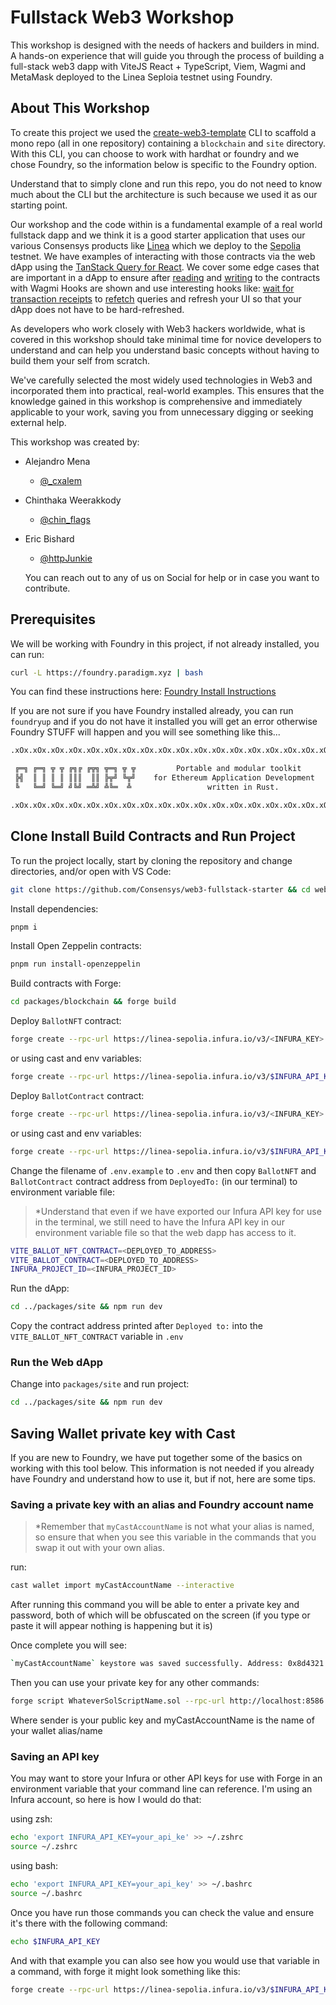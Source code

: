 # Fullstack Web3 Workshop

This workshop is designed with the needs of hackers and builders in mind. A hands-on experience that will guide you through the process of building a full-stack web3 dapp with ViteJS React + TypeScript, Viem, Wagmi and MetaMask deployed to the Linea Seploia testnet using Foundry.

## About This Workshop

To create this project we used the [create-web3-template](https://github.com/Consensys/create-web3-template) CLI to scaffold a mono repo (all in one repository) containing a `blockchain` and `site` directory. With this CLI, you can choose to work with hardhat or foundry and we chose Foundry, so the information below is specific to the Foundry option. 

Understand that to simply clone and run this repo, you do not need to know much about the CLI but the architecture is such because we used it as our starting point.

Our workshop and the code within is a fundamental example of a real world fullstack dapp and we think it is a good starter application that uses our various Consensys products like [Linea](https://linea.build/) which we deploy to the [Sepolia](https://sepolia.lineascan.build/) testnet. We have examples of interacting with those contracts via the web dApp using the [TanStack Query for React](https://tanstack.com/query/latest). We cover some edge cases that are important in a dApp to ensure after [reading](https://wagmi.sh/react/api/hooks/useReadContracts) and [writing](https://wagmi.sh/react/api/hooks/useWriteContracts#usewritecontracts) to the contracts with Wagmi Hooks are shown and use interesting hooks like: [wait for transaction receipts](https://wagmi.sh/react/api/hooks/useWaitForTransactionReceipt#usewaitfortransactionreceipt) to [refetch](https://wagmi.sh/vue/api/composables/useReadContract#refetch) queries and refresh your UI so that your dApp does not have to be hard-refreshed.

As developers who work closely with Web3 hackers worldwide, what is covered in this workshop should take minimal time for novice developers to understand and can help you understand basic concepts without having to build them your self from scratch.

We've carefully selected the most widely used technologies in Web3 and incorporated them into practical, real-world examples. This ensures that the knowledge gained in this workshop is comprehensive and immediately applicable to your work, saving you from unnecessary digging or seeking external help.

This workshop was created by:

- Alejandro Mena
  - [@_cxalem](https://twitter.com/_cxalem)
- Chinthaka Weerakkody
  - [@chin_flags](https://x.com/chin_flags)
- Eric Bishard
  - [@httpJunkie](https://twitter.com/httpjunkie)

  You can reach out to any of us on Social for help or in case you want to contribute.

## Prerequisites

We will be working with Foundry in this project, if not already installed, you can run:

```bash
curl -L https://foundry.paradigm.xyz | bash
```

You can find these instructions here: [Foundry Install Instructions](https://book.getfoundry.sh/getting-started/installation)

If you are not sure if you have Foundry installed already, you can run `foundryup` and if you do not have it installed you will get an error otherwise Foundry STUFF will happen and you will see something like this...

```bash
.xOx.xOx.xOx.xOx.xOx.xOx.xOx.xOx.xOx.xOx.xOx.xOx.xOx.xOx.xOx.xOx.xOx.xOx

 ╔═╗ ╔═╗ ╦ ╦ ╔╗╔ ╔╦╗ ╦═╗ ╦ ╦         Portable and modular toolkit
 ╠╣  ║ ║ ║ ║ ║║║  ║║ ╠╦╝ ╚╦╝    for Ethereum Application Development
 ╚   ╚═╝ ╚═╝ ╝╚╝ ═╩╝ ╩╚═  ╩                 written in Rust.

.xOx.xOx.xOx.xOx.xOx.xOx.xOx.xOx.xOx.xOx.xOx.xOx.xOx.xOx.xOx.xOx.xOx.xOx
```

## Clone Install Build Contracts and Run Project

To run the project locally, start by cloning the repository and change directories, and/or open with VS Code:

```zsh
git clone https://github.com/Consensys/web3-fullstack-starter && cd web3-fullstack-starter && code .
```

Install dependencies:

```zsh
pnpm i
```

Install Open Zeppelin contracts:

```zsh
pnpm run install-openzeppelin
```

Build contracts with Forge:

```zsh
cd packages/blockchain && forge build
```

Deploy `BallotNFT` contract:

```bash
forge create --rpc-url https://linea-sepolia.infura.io/v3/<INFURA_KEY> --private-key <PRIVATE_KEY> src/BallotNFT.sol:BallotNFT
```

or using cast and env variables:

```bash
forge create --rpc-url https://linea-sepolia.infura.io/v3/$INFURA_API_KEY --account myCastAccountName src/BallotNFT.sol:BallotNFT
```

Deploy `BallotContract` contract:

```bash
forge create --rpc-url https://linea-sepolia.infura.io/v3/<INFURA_KEY> --private-key <PRIVATE_KEY> src/BallotContract.sol:BallotContract --constructor-args <PUBLIC_KEY>
```

or using cast and env variables:

```bash
forge create --rpc-url https://linea-sepolia.infura.io/v3/$INFURA_API_KEY --account myCastAccountName src/BallotContract.sol:BallotContract --constructor-args <PUBLIC_KEY>
```

Change the filename of `.env.example` to `.env` and then copy `BallotNFT` and `BallotContract` contract address from `DeployedTo:` (in our terminal) to environment variable file:

> *Understand that even if we have exported our Infura API key for use in the terminal, we still need to have the Infura API key in our environment variable file so that the web dapp has access to it.

```zsh
VITE_BALLOT_NFT_CONTRACT=<DEPLOYED_TO_ADDRESS>
VITE_BALLOT_CONTRACT=<DEPLOYED_TO_ADDRESS>
INFURA_PROJECT_ID=<INFURA_PROJECT_ID>
```

Run the dApp:

```zsh
cd ../packages/site && npm run dev
```



Copy the contract address printed after `Deployed to:` into the `VITE_BALLOT_NFT_CONTRACT` variable in `.env`

### Run the Web dApp

Change into `packages/site` and run project:

```bash
cd ../packages/site && npm run dev
```

## Saving Wallet private key with Cast

If you are new to Foundry, we have put together some of the basics on working with this tool below. This information is not needed if you already have Foundry and understand how to use it, but if not, here are some tips.

### Saving a private key with an alias and Foundry account name

> *Remember that `myCastAccountName` is not what your alias is named, so ensure that when you see this variable in the commands that you swap it out with your own alias.

run:
```bash
cast wallet import myCastAccountName --interactive
```

After running this command you will be able to enter a private key and password, both of which will be obfuscated on the screen (if you type or paste it will appear nothing is happening but it is)

Once complete you will see:

```bash
`myCastAccountName` keystore was saved successfully. Address: 0x8d4321.....
```

Then you can use your private key for any other commands:


```bash
forge script WhateverSolScriptName.sol --rpc-url http://localhost:8586 --account myCastAccountName --sender 0x8d4321.....
```

Where sender is your public key and myCastAccountName is the name of your wallet alias/name

### Saving an API key

You may want to store your Infura or other API keys for use with Forge in an environment variable that your command line can reference. I'm using an Infura account, so here is how I would do that:

using zsh:

```zsh
echo 'export INFURA_API_KEY=your_api_ke' >> ~/.zshrc
source ~/.zshrc
```

using bash:

```bash
echo 'export INFURA_API_KEY=your_api_key' >> ~/.bashrc
source ~/.bashrc
```

Once you have run those commands you can check the value and ensure it's there with the following command:

```bash
echo $INFURA_API_KEY
```

And with that example you can also see how you would use that variable in a command, with forge it might look something like this:

```bash
forge create --rpc-url https://linea-sepolia.infura.io/v3/$INFURA_API_KEY --private-key <PRIVATE_KEY> src/MyNFT.sol:MyNFT
```
